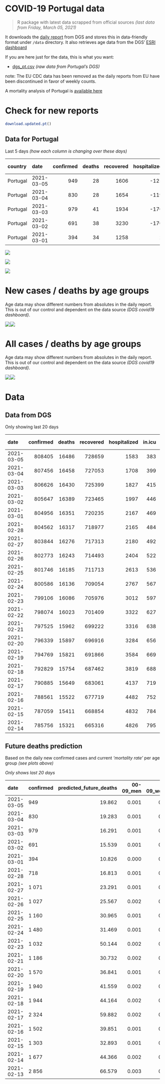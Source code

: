 COVID-19 Portugal data
================

> R package with latest data scrapped from official sources *(last data
> from Friday, March 05, 2021)*

It downloads the [daily
report](https://covid19.min-saude.pt/relatorio-de-situacao/) from DGS
and stores this in data-friendly format under `/data` directory. It also
retrieves age data from the DGS’ [ESRI
dashboard](https://covid19.min-saude.pt/ponto-de-situacao-atual-em-portugal/)

If you are here just for the data, this is what you want:

  - [dgs\_pt.csv](raw/master/data/dgs_pt.csv) *(raw data from Portugal’s
    DGS)*

note: The EU CDC data has been removed as the daily reports from EU have
been discontinued in favor of weekly counts.

A mortality analysis of Portugal is [available
here](https://averissimo.github.io/covid19-analysis/mortality.html)

# Check for new reports

``` r
download.updated.pt()
```

## Data for Portugal

Last 5 days *(how each column is changing over these days)*

| country  | date       | confirmed | deaths | recovered | hospitalized | in.icu | confirmed\_m\_00-09 | confirmed\_w\_00-09 | confirmed\_m\_10-19 | confirmed\_w\_10-19 | confirmed\_m\_20-29 | confirmed\_w\_20-29 | confirmed\_m\_30-39 | confirmed\_w\_30-39 | confirmed\_m\_40-49 | confirmed\_w\_40-49 | confirmed\_m\_50-59 | confirmed\_w\_50-59 | confirmed\_m\_60-69 | confirmed\_w\_60-69 | confirmed\_m\_70-79 | confirmed\_w\_70-79 | confirmed\_m\_80+ | confirmed\_w\_80+ | death\_m\_00-09 | death\_w\_00-09 | death\_m\_10-19 | death\_w\_10-19 | death\_m\_20-29 | death\_w\_20-29 | death\_m\_30-39 | death\_w\_30-39 | death\_m\_40-49 | death\_w\_40-49 | death\_m\_50-59 | death\_w\_50-59 | death\_m\_60-69 | death\_w\_60-69 | death\_m\_70-79 | death\_w\_70-79 | death\_m\_80+ | death\_w\_80+ |
| :------- | :--------- | --------: | -----: | --------: | -----------: | -----: | ------------------: | ------------------: | ------------------: | ------------------: | ------------------: | ------------------: | ------------------: | ------------------: | ------------------: | ------------------: | ------------------: | ------------------: | ------------------: | ------------------: | ------------------: | ------------------: | ----------------: | ----------------: | --------------: | --------------: | --------------: | --------------: | --------------: | --------------: | --------------: | --------------: | --------------: | --------------: | --------------: | --------------: | --------------: | --------------: | --------------: | --------------: | ------------: | ------------: |
| Portugal | 2021-03-05 |       949 |     28 |      1606 |        \-125 |   \-16 |                  31 |                  16 |                  43 |                  43 |                  68 |                  55 |                  50 |                  82 |                  67 |                  71 |                  89 |                  87 |                  55 |                  56 |                  34 |                  32 |                34 |                37 |               0 |               0 |               0 |               0 |               0 |               0 |               0 |               0 |               0 |               0 |               2 |               0 |               2 |               0 |               4 |               1 |            11 |             8 |
| Portugal | 2021-03-04 |       830 |     28 |      1654 |        \-119 |   \-16 |                  20 |                  19 |                  22 |                  21 |                  72 |                  76 |                  47 |                  51 |                  60 |                  92 |                  70 |                  62 |                  22 |                  54 |                  27 |                  28 |                22 |                67 |               0 |               0 |               0 |               0 |               0 |               0 |               0 |               0 |               0 |               1 |               2 |               0 |               3 |               2 |               4 |               5 |             4 |             7 |
| Portugal | 2021-03-03 |       979 |     41 |      1934 |        \-170 |   \-31 |                  24 |                  29 |                  55 |                  62 |                  68 |                  48 |                  48 |                  83 |                  73 |                  90 |                  64 |                  75 |                  65 |                  79 |                  26 |                  33 |                16 |                43 |               0 |               0 |               0 |               0 |               0 |               0 |               0 |               0 |               0 |               0 |               0 |               1 |               1 |               3 |               5 |               4 |            18 |             9 |
| Portugal | 2021-03-02 |       691 |     38 |      3230 |        \-170 |   \-23 |                  15 |                  23 |                  33 |                  13 |                  39 |                  49 |                  60 |                  40 |                  64 |                  51 |                  45 |                  77 |                  36 |                  35 |                  29 |                  17 |                22 |                41 |               0 |               0 |               0 |               0 |               0 |               0 |               0 |               0 |               0 |               0 |               3 |               1 |               1 |               2 |               4 |               4 |            10 |            13 |
| Portugal | 2021-03-01 |       394 |     34 |      1258 |            2 |   \-15 |                   9 |                  15 |                  14 |                   1 |                  26 |                  26 |                  37 |                  29 |                  18 |                   9 |                  32 |                  32 |                  20 |                  50 |                  15 |                  18 |                18 |                25 |               0 |               0 |               0 |               0 |               0 |               0 |               0 |               1 |               0 |               0 |               0 |               0 |               4 |               1 |               2 |               3 |             9 |            14 |

![](README_files/figure-gfm/totals-1.svg)<!-- -->

![](README_files/figure-gfm/differential-1.svg)<!-- -->

![](README_files/figure-gfm/differential_7days-1.svg)<!-- -->

# New cases / deaths by age groups

Age data may show different numbers from absolutes in the daily report.
This is out of our control and dependent on the data source *(DGS
covid19 dashboard)*.

![](README_files/figure-gfm/new_cases_deaths-1.svg)<!-- -->![](README_files/figure-gfm/new_cases_deaths-2.svg)<!-- -->

# All cases / deaths by age groups

Age data may show different numbers from absolutes in the daily report.
This is out of our control and dependent on the data source *(DGS
covid19 dashboard)*.

![](README_files/figure-gfm/total_cases_deaths-1.svg)<!-- -->![](README_files/figure-gfm/total_cases_deaths-2.svg)<!-- -->

# Data

## Data from DGS

Only showing last 20 days

| date       | confirmed | deaths | recovered | hospitalized | in.icu | confirmed\_m\_00-09 | confirmed\_w\_00-09 | confirmed\_m\_10-19 | confirmed\_w\_10-19 | confirmed\_m\_20-29 | confirmed\_w\_20-29 | confirmed\_m\_30-39 | confirmed\_w\_30-39 | confirmed\_m\_40-49 | confirmed\_w\_40-49 | confirmed\_m\_50-59 | confirmed\_w\_50-59 | confirmed\_m\_60-69 | confirmed\_w\_60-69 | confirmed\_m\_70-79 | confirmed\_w\_70-79 | confirmed\_m\_80+ | confirmed\_w\_80+ | death\_m\_00-09 | death\_w\_00-09 | death\_m\_10-19 | death\_w\_10-19 | death\_m\_20-29 | death\_w\_20-29 | death\_m\_30-39 | death\_w\_30-39 | death\_m\_40-49 | death\_w\_40-49 | death\_m\_50-59 | death\_w\_50-59 | death\_m\_60-69 | death\_w\_60-69 | death\_m\_70-79 | death\_w\_70-79 | death\_m\_80+ | death\_w\_80+ |
| :--------- | --------: | -----: | --------: | -----------: | -----: | ------------------: | ------------------: | ------------------: | ------------------: | ------------------: | ------------------: | ------------------: | ------------------: | ------------------: | ------------------: | ------------------: | ------------------: | ------------------: | ------------------: | ------------------: | ------------------: | ----------------: | ----------------: | --------------: | --------------: | --------------: | --------------: | --------------: | --------------: | --------------: | --------------: | --------------: | --------------: | --------------: | --------------: | --------------: | --------------: | --------------: | --------------: | ------------: | ------------: |
| 2021-03-05 |    808405 |  16486 |    728659 |         1583 |    383 |               22773 |               21875 |               37381 |               37737 |               53967 |               61316 |               52832 |               63194 |               59425 |               75234 |               52708 |               67167 |               39372 |               42577 |               25128 |               28409 |             22162 |             44881 |               1 |               1 |               1 |               1 |               7 |               5 |              20 |              20 |              87 |              60 |             314 |             123 |            1014 |             444 |            2177 |            1294 |          5004 |          5913 |
| 2021-03-04 |    807456 |  16458 |    727053 |         1708 |    399 |               22742 |               21859 |               37338 |               37694 |               53899 |               61261 |               52782 |               63112 |               59358 |               75163 |               52619 |               67080 |               39317 |               42521 |               25094 |               28377 |             22128 |             44844 |               1 |               1 |               1 |               1 |               7 |               5 |              20 |              20 |              87 |              60 |             312 |             123 |            1012 |             444 |            2173 |            1293 |          4993 |          5905 |
| 2021-03-03 |    806626 |  16430 |    725399 |         1827 |    415 |               22722 |               21840 |               37316 |               37673 |               53827 |               61185 |               52735 |               63061 |               59298 |               75071 |               52549 |               67018 |               39295 |               42467 |               25067 |               28349 |             22106 |             44777 |               1 |               1 |               1 |               1 |               7 |               5 |              20 |              20 |              87 |              59 |             310 |             123 |            1009 |             442 |            2169 |            1288 |          4989 |          5898 |
| 2021-03-02 |    805647 |  16389 |    723465 |         1997 |    446 |               22698 |               21811 |               37261 |               37611 |               53759 |               61137 |               52687 |               62978 |               59225 |               74981 |               52485 |               66943 |               39230 |               42388 |               25041 |               28316 |             22090 |             44734 |               1 |               1 |               1 |               1 |               7 |               5 |              20 |              20 |              87 |              59 |             310 |             122 |            1008 |             439 |            2164 |            1284 |          4971 |          5889 |
| 2021-03-01 |    804956 |  16351 |    720235 |         2167 |    469 |               22683 |               21788 |               37228 |               37598 |               53720 |               61088 |               52627 |               62938 |               59161 |               74930 |               52440 |               66866 |               39194 |               42353 |               25012 |               28299 |             22068 |             44693 |               1 |               1 |               1 |               1 |               7 |               5 |              20 |              20 |              87 |              59 |             307 |             121 |            1007 |             437 |            2160 |            1280 |          4961 |          5876 |
| 2021-02-28 |    804562 |  16317 |    718977 |         2165 |    484 |               22674 |               21773 |               37214 |               37597 |               53694 |               61062 |               52590 |               62909 |               59143 |               74921 |               52408 |               66834 |               39174 |               42303 |               24997 |               28281 |             22050 |             44668 |               1 |               1 |               1 |               1 |               7 |               5 |              20 |              19 |              87 |              59 |             307 |             121 |            1003 |             436 |            2158 |            1277 |          4952 |          5862 |
| 2021-02-27 |    803844 |  16276 |    717313 |         2180 |    492 |               22641 |               21751 |               37183 |               37566 |               53641 |               61031 |               52539 |               62863 |               59076 |               74867 |               52359 |               66780 |               39135 |               42265 |               24972 |               28257 |             22025 |             44623 |               1 |               1 |               1 |               1 |               7 |               5 |              20 |              19 |              87 |              59 |             306 |             121 |             998 |             433 |            2146 |            1276 |          4940 |          5855 |
| 2021-02-26 |    802773 |  16243 |    714493 |         2404 |    522 |               22619 |               21715 |               37135 |               37536 |               53560 |               60951 |               52472 |               62800 |               59000 |               74791 |               52275 |               66682 |               39073 |               42191 |               24935 |               28208 |             21992 |             44569 |               1 |               1 |               1 |               1 |               7 |               5 |              20 |              19 |              87 |              59 |             305 |             120 |             998 |             430 |            2139 |            1270 |          4932 |          5848 |
| 2021-02-25 |    801746 |  16185 |    711713 |         2613 |    536 |               22583 |               21686 |               37093 |               37475 |               53490 |               60900 |               52405 |               62742 |               58925 |               74714 |               52198 |               66605 |               39007 |               42135 |               24895 |               28168 |             21958 |             44497 |               1 |               1 |               1 |               1 |               7 |               5 |              20 |              19 |              87 |              59 |             304 |             119 |             991 |             430 |            2131 |            1262 |          4919 |          5828 |
| 2021-02-24 |    800586 |  16136 |    709054 |         2767 |    567 |               22554 |               21660 |               37054 |               37434 |               53400 |               60827 |               52325 |               62655 |               58844 |               74634 |               52131 |               66514 |               38946 |               42051 |               24838 |               28123 |             21920 |             44405 |               1 |               1 |               1 |               1 |               7 |               5 |              20 |              19 |              87 |              59 |             303 |             119 |             988 |             429 |            2123 |            1256 |          4904 |          5813 |
| 2021-02-23 |    799106 |  16086 |    705976 |         3012 |    597 |               22523 |               21621 |               36987 |               37374 |               53294 |               60727 |               52212 |               62551 |               58723 |               74505 |               52033 |               66399 |               38877 |               41959 |               24787 |               28058 |             21875 |             44329 |               1 |               1 |               1 |               1 |               7 |               5 |              20 |              19 |              87 |              59 |             303 |             119 |             985 |             427 |            2116 |            1252 |          4885 |          5798 |
| 2021-02-22 |    798074 |  16023 |    701409 |         3322 |    627 |                  NA |                  NA |                  NA |                  NA |                  NA |                  NA |                  NA |                  NA |                  NA |                  NA |                  NA |                  NA |                  NA |                  NA |                  NA |                  NA |                NA |                NA |              NA |              NA |              NA |              NA |              NA |              NA |              NA |              NA |              NA |              NA |              NA |              NA |              NA |              NA |              NA |              NA |            NA |            NA |
| 2021-02-21 |    797525 |  15962 |    699222 |         3316 |    638 |               22484 |               21603 |               36946 |               37305 |               53195 |               60636 |               52117 |               62453 |               58586 |               74385 |               51919 |               66273 |               38798 |               41870 |               24708 |               27993 |             21801 |             44182 |               1 |               1 |               1 |               1 |               6 |               5 |              20 |              19 |              85 |              59 |             301 |             119 |             977 |             421 |            2101 |            1240 |          4845 |          5760 |
| 2021-02-20 |    796339 |  15897 |    696916 |         3284 |    656 |               22446 |               21575 |               36896 |               37265 |               53106 |               60545 |               52054 |               62393 |               58498 |               74294 |               51824 |               66198 |               38737 |               41782 |               24660 |               27938 |             21757 |             44101 |               1 |               1 |               1 |               1 |               6 |               5 |              20 |              19 |              85 |              59 |             297 |             119 |             972 |             419 |            2087 |            1237 |          4830 |          5738 |
| 2021-02-19 |    794769 |  15821 |    691866 |         3584 |    669 |               22413 |               21531 |               36825 |               37206 |               53012 |               60433 |               51955 |               62270 |               58382 |               74163 |               51731 |               66060 |               38639 |               41686 |               24604 |               27882 |             21707 |             43999 |               1 |               1 |               1 |               1 |               6 |               5 |              20 |              19 |              85 |              58 |             295 |             119 |             968 |             412 |            2082 |            1232 |          4805 |          5711 |
| 2021-02-18 |    792829 |  15754 |    687462 |         3819 |    688 |               22364 |               21488 |               36743 |               37116 |               52881 |               60287 |               51824 |               62136 |               58243 |               74022 |               51596 |               65891 |               38508 |               41574 |               24533 |               27805 |             21661 |             43882 |               1 |               1 |               1 |               1 |               6 |               5 |              20 |              19 |              85 |              58 |             294 |             119 |             963 |             407 |            2068 |            1229 |          4783 |          5694 |
| 2021-02-17 |    790885 |  15649 |    683061 |         4137 |    719 |               22314 |               21439 |               36654 |               37032 |               52762 |               60160 |               51677 |               61987 |               58103 |               73882 |               51478 |               65736 |               38408 |               41459 |               24460 |               27694 |             21606 |             43767 |               1 |               1 |               1 |               1 |               6 |               5 |              20 |              19 |              84 |              58 |             289 |             117 |             954 |             401 |            2050 |            1219 |          4763 |          5660 |
| 2021-02-16 |    788561 |  15522 |    677719 |         4482 |    752 |               22265 |               21367 |               36562 |               36932 |               52623 |               60015 |               51524 |               61812 |               57931 |               73700 |               51315 |               65537 |               38296 |               41330 |               24362 |               27606 |             21523 |             43596 |               1 |               1 |               1 |               1 |               6 |               5 |              20 |              19 |              83 |              58 |             286 |             116 |             944 |             399 |            2030 |            1205 |          4726 |          5621 |
| 2021-02-15 |    787059 |  15411 |    668854 |         4832 |    784 |               22250 |               21356 |               36506 |               36872 |               52532 |               59909 |               51403 |               61721 |               57826 |               73582 |               51199 |               65412 |               38212 |               41228 |               24294 |               27533 |             21465 |             43497 |               1 |               1 |               1 |               1 |               6 |               5 |              20 |              19 |              83 |              58 |             281 |             112 |             938 |             396 |            2016 |            1194 |          4695 |          5584 |
| 2021-02-14 |    785756 |  15321 |    665316 |         4826 |    795 |               22226 |               21313 |               36461 |               36822 |               52459 |               59813 |               51316 |               61642 |               57736 |               73469 |               51114 |               65308 |               38121 |               41162 |               24239 |               27458 |             21423 |             43412 |               1 |               1 |               1 |               1 |               6 |               4 |              20 |              19 |              81 |              57 |             278 |             111 |             934 |             394 |            2006 |            1182 |          4667 |          5558 |

## Future deaths prediction

Based on the daily new confirmed cases and current *‘mortality rate’*
per age group *(see plots above)*

*Only shows last 20 days*

| date       | confirmed | predicted\_future\_deaths | 00-09\_men | 00-09\_women | 10-19\_men | 10-19\_women | 20-29\_men | 20-29\_women | 30-39\_men | 30-39\_women | 40-49\_men | 40-49\_women | 50-59\_men | 50-59\_women | 60-69\_men | 60-69\_women | 70-79\_men | 70-79\_women | 80+\_men | 80+\_women |
| :--------- | :-------- | ------------------------: | ---------: | -----------: | ---------: | -----------: | ---------: | -----------: | ---------: | -----------: | ---------: | -----------: | ---------: | -----------: | ---------: | -----------: | ---------: | -----------: | -------: | ---------: |
| 2021-03-05 | 949       |                    19.862 |      0.001 |        0.001 |      0.001 |        0.001 |      0.009 |        0.004 |      0.019 |        0.026 |      0.098 |        0.057 |      0.530 |        0.159 |      1.416 |        0.584 |      2.946 |        1.458 |    7.677 |      4.875 |
| 2021-03-04 | 830       |                    19.283 |      0.001 |        0.001 |      0.001 |        0.001 |      0.009 |        0.006 |      0.018 |        0.016 |      0.088 |        0.073 |      0.417 |        0.114 |      0.567 |        0.563 |      2.339 |        1.275 |    4.967 |      8.827 |
| 2021-03-03 | 979       |                    16.291 |      0.001 |        0.001 |      0.001 |        0.002 |      0.009 |        0.004 |      0.018 |        0.026 |      0.107 |        0.072 |      0.381 |        0.137 |      1.674 |        0.824 |      2.253 |        1.503 |    3.613 |      5.665 |
| 2021-03-02 | 691       |                    15.539 |      0.001 |        0.001 |      0.001 |        0.000 |      0.005 |        0.004 |      0.023 |        0.013 |      0.094 |        0.041 |      0.268 |        0.141 |      0.927 |        0.365 |      2.512 |        0.774 |    4.967 |      5.402 |
| 2021-03-01 | 394       |                    10.826 |      0.000 |        0.001 |      0.000 |        0.000 |      0.003 |        0.002 |      0.014 |        0.009 |      0.026 |        0.007 |      0.191 |        0.059 |      0.515 |        0.521 |      1.300 |        0.820 |    4.064 |      3.294 |
| 2021-02-28 | 718       |                    16.813 |      0.001 |        0.001 |      0.001 |        0.001 |      0.007 |        0.003 |      0.019 |        0.015 |      0.098 |        0.043 |      0.292 |        0.099 |      1.004 |        0.396 |      2.166 |        1.093 |    5.645 |      5.929 |
| 2021-02-27 | 1 071     |                    23.291 |      0.001 |        0.002 |      0.001 |        0.001 |      0.011 |        0.007 |      0.025 |        0.020 |      0.111 |        0.061 |      0.500 |        0.179 |      1.597 |        0.772 |      3.206 |        2.232 |    7.451 |      7.114 |
| 2021-02-26 | 1 027     |                    25.567 |      0.002 |        0.001 |      0.001 |        0.002 |      0.009 |        0.004 |      0.025 |        0.018 |      0.110 |        0.061 |      0.459 |        0.141 |      1.700 |        0.584 |      3.465 |        1.822 |    7.677 |      9.486 |
| 2021-02-25 | 1 160     |                    30.965 |      0.001 |        0.001 |      0.001 |        0.001 |      0.012 |        0.006 |      0.030 |        0.028 |      0.119 |        0.064 |      0.399 |        0.167 |      1.571 |        0.876 |      4.938 |        2.050 |    8.580 |     12.121 |
| 2021-02-24 | 1 480     |                    31.469 |      0.001 |        0.002 |      0.002 |        0.002 |      0.014 |        0.008 |      0.043 |        0.033 |      0.177 |        0.103 |      0.584 |        0.211 |      1.777 |        0.959 |      4.418 |        2.961 |   10.161 |     10.013 |
| 2021-02-23 | 1 032     |                    50.144 |      0.002 |        0.001 |      0.001 |        0.002 |      0.013 |        0.007 |      0.036 |        0.031 |      0.201 |        0.096 |      0.679 |        0.231 |      2.035 |        0.928 |      6.844 |        2.961 |   16.709 |     19.367 |
| 2021-02-21 | 1 186     |                    30.732 |      0.002 |        0.001 |      0.001 |        0.001 |      0.012 |        0.007 |      0.024 |        0.019 |      0.129 |        0.073 |      0.566 |        0.137 |      1.571 |        0.918 |      4.159 |        2.505 |    9.935 |     10.672 |
| 2021-02-20 | 1 570     |                    36.841 |      0.001 |        0.002 |      0.002 |        0.002 |      0.012 |        0.009 |      0.037 |        0.039 |      0.170 |        0.104 |      0.554 |        0.253 |      2.524 |        1.001 |      4.852 |        2.551 |   11.290 |     13.438 |
| 2021-02-19 | 1 940     |                    41.559 |      0.002 |        0.002 |      0.002 |        0.002 |      0.017 |        0.012 |      0.050 |        0.042 |      0.204 |        0.112 |      0.804 |        0.309 |      3.374 |        1.168 |      6.151 |        3.507 |   10.386 |     15.415 |
| 2021-02-18 | 1 944     |                    44.164 |      0.002 |        0.002 |      0.002 |        0.002 |      0.015 |        0.010 |      0.056 |        0.047 |      0.205 |        0.112 |      0.703 |        0.284 |      2.575 |        1.199 |      6.324 |        5.056 |   12.419 |     15.151 |
| 2021-02-17 | 2 324     |                    59.882 |      0.002 |        0.003 |      0.002 |        0.003 |      0.018 |        0.012 |      0.058 |        0.055 |      0.252 |        0.145 |      0.971 |        0.364 |      2.884 |        1.345 |      8.490 |        4.008 |   18.741 |     22.529 |
| 2021-02-16 | 1 502     |                    39.851 |      0.001 |        0.001 |      0.001 |        0.002 |      0.012 |        0.009 |      0.046 |        0.029 |      0.154 |        0.094 |      0.691 |        0.229 |      2.163 |        1.064 |      5.891 |        3.325 |   13.096 |     13.043 |
| 2021-02-15 | 1 303     |                    32.893 |      0.001 |        0.002 |      0.001 |        0.001 |      0.009 |        0.008 |      0.033 |        0.025 |      0.132 |        0.090 |      0.506 |        0.190 |      2.344 |        0.688 |      4.765 |        3.416 |    9.483 |     11.199 |
| 2021-02-14 | 1 677     |                    44.366 |      0.002 |        0.002 |      0.002 |        0.002 |      0.014 |        0.008 |      0.037 |        0.031 |      0.180 |        0.104 |      0.727 |        0.244 |      2.292 |        1.126 |      4.159 |        3.143 |   14.902 |     17.391 |
| 2021-02-13 | 2 856     |                    66.579 |      0.003 |        0.003 |      0.003 |        0.003 |      0.026 |        0.016 |      0.075 |        0.063 |      0.278 |        0.175 |      1.215 |        0.452 |      3.812 |        1.762 |      8.404 |        5.557 |   20.095 |     24.637 |
